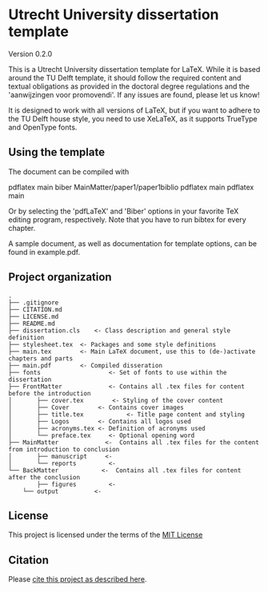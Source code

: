 # Utrecht University dissertation template

Version 0.2.0

This is a Utrecht University dissertation template for LaTeX. While it is based around the TU Delft template, it should follow the required content and textual obligations as provided in the doctoral degree regulations and the 'aanwijzingen voor promovendi'. If any issues are found, please let us know! 

It is designed to work with all versions of LaTeX, but if you want to adhere to the TU Delft house
style, you need to use XeLaTeX, as it supports TrueType and OpenType fonts. 


## Using the template

The document can be compiled with

  pdflatex main
  biber MainMatter/paper1/paper1biblio
  pdflatex main
  pdflatex main

Or by selecting the 'pdfLaTeX' and 'Biber' options in your favorite TeX editing
program, respectively. Note that you have to run bibtex for every chapter.

A sample document, as well as documentation for template options, can be found
in example.pdf. 

## Project organization

```
.
├── .gitignore
├── CITATION.md
├── LICENSE.md
├── README.md
├── dissertation.cls 	<- Class description and general style definition
├── stylesheet.tex 	<- Packages and some style definitions
├── main.tex 		<- Main LaTeX document, use this to (de-)activate chapters and parts
├── main.pdf 		<- Compiled disseration
├── fonts                	<- Set of fonts to use within the dissertation
├── FrontMatter         	<- Contains all .tex files for content before the introduction
│   	├── cover.tex   	 <- Styling of the cover content
│   	├── Cover	  	 <- Contains cover images
│   	├── title.tex          	 <- Title page content and styling
│   	├── Logos		 <- Contains all logos used
│   	├── acronyms.tex <- Definition of acronyms used
│   	└── preface.tex     <- Optional opening word
├── MainMatter             <-  Contains all .tex files for the content from introduction to conclusion
│   	├── manuscript     <-
│   	└── reports        	<- 
└── BackMatter            <-  Contains all .tex files for content after the conclusion
      	├── figures        	<- 
   	└── output         	<- 

```


## License

This project is licensed under the terms of the [MIT License](/LICENSE.md)

## Citation

Please [cite this project as described here](/CITATION.md).
